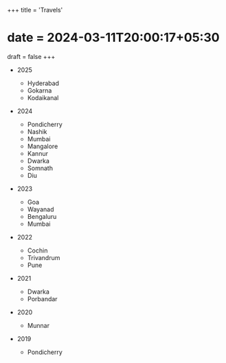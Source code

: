+++
title = 'Travels'
# date = 2024-03-11T20:00:17+05:30
draft = false
+++

* 2025
    * Hyderabad
    * Gokarna
    * Kodaikanal

* 2024
    * Pondicherry
    * Nashik
    * Mumbai
    * Mangalore
    * Kannur
    * Dwarka
    * Somnath
    * Diu

* 2023
    * Goa
    * Wayanad
    * Bengaluru
    * Mumbai

* 2022
    * Cochin
    * Trivandrum
    * Pune

* 2021
    * Dwarka
    * Porbandar

* 2020
    * Munnar

* 2019
    * Pondicherry